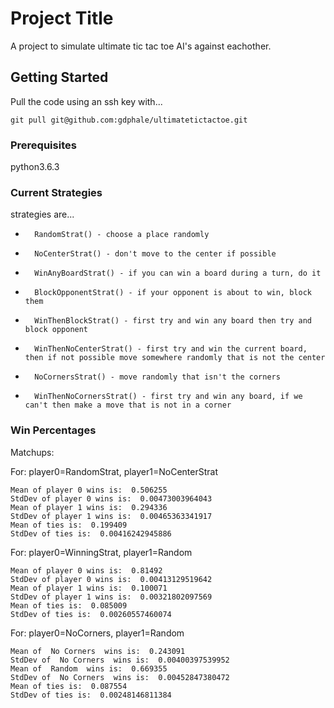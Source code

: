 # Project Title

A project to simulate ultimate tic tac toe AI's against eachother.

## Getting Started

Pull the code using an ssh key with... 

```
git pull git@github.com:gdphale/ultimatetictactoe.git
```

### Prerequisites

python3.6.3



### Current Strategies

strategies are...
*       RandomStrat() - choose a place randomly
*       NoCenterStrat() - don't move to the center if possible
*       WinAnyBoardStrat() - if you can win a board during a turn, do it
*       BlockOpponentStrat() - if your opponent is about to win, block them
*       WinThenBlockStrat() - first try and win any board then try and block opponent
*       WinThenNoCenterStrat() - first try and win the current board, then if not possible move somewhere randomly that is not the center
*       NoCornersStrat() - move randomly that isn't the corners
*       WinThenNoCornersStrat() - first try and win any board, if we can't then make a move that is not in a corner

### Win Percentages

Matchups:

For: player0=RandomStrat, player1=NoCenterStrat
```
Mean of player 0 wins is:  0.506255
StdDev of player 0 wins is:  0.00473003964043
Mean of player 1 wins is:  0.294336
StdDev of player 1 wins is:  0.00465363341917
Mean of ties is:  0.199409
StdDev of ties is:  0.00416242945886
```

For: player0=WinningStrat, player1=Random
```
Mean of player 0 wins is:  0.81492
StdDev of player 0 wins is:  0.00413129519642
Mean of player 1 wins is:  0.100071
StdDev of player 1 wins is:  0.00321802097569
Mean of ties is:  0.085009
StdDev of ties is:  0.00260557460074
```

For: player0=NoCorners, player1=Random
```
Mean of  No Corners  wins is:  0.243091
StdDev of  No Corners  wins is:  0.00400397539952
Mean of  Random  wins is:  0.669355
StdDev of  No Corners  wins is:  0.00452847380472
Mean of ties is:  0.087554
StdDev of ties is:  0.00248146811384
```
